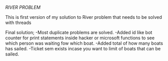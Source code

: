 *RIVER PROBLEM*

This is first version of my solution to River problem that needs to be solved with threads



Final solution;
-Most duplicate problems are solved.
-Added id like bot counter for print statements inside hacker or microsoft functions to see which person was waiting fow which boat.
-Added total of how many boats has sailed.
-Ticket sem exists incase you want to limit of boats that can be sailed.
